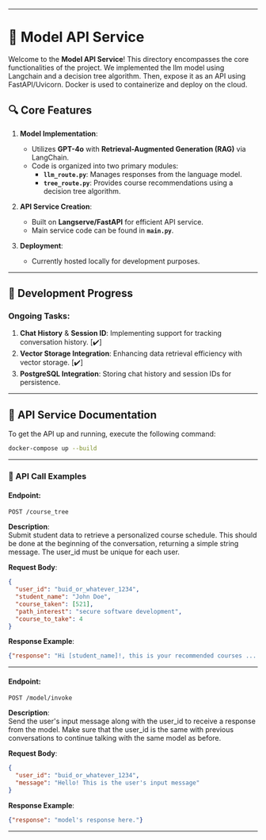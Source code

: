 
---

# 🌟 Model API Service

Welcome to the **Model API Service**! This directory encompasses the core functionalities of the project. We implemented the llm model using Langchain and a decision tree algorithm. Then, expose it as an API using FastAPI/Uvicorn. Docker is used to containerize and deploy on the cloud.

## 🔍 Core Features

1. **Model Implementation**:  
   - Utilizes **GPT-4o** with **Retrieval-Augmented Generation (RAG)** via LangChain.  
   - Code is organized into two primary modules: 
     - **`llm_route.py`**: Manages responses from the language model.
     - **`tree_route.py`**: Provides course recommendations using a decision tree algorithm.

2. **API Service Creation**:  
   - Built on **Langserve/FastAPI** for efficient API service.  
   - Main service code can be found in **`main.py`**.

3. **Deployment**:  
   - Currently hosted locally for development purposes.

---

## 🚧 Development Progress

### Ongoing Tasks:

1. **Chat History** & **Session ID**: Implementing support for tracking conversation history. [✔️]
2. **Vector Storage Integration**: Enhancing data retrieval efficiency with vector storage. [✔️]
3. **PostgreSQL Integration**: Storing chat history and session IDs for persistence.

---

## 📖 API Service Documentation

To get the API up and running, execute the following command:

```bash
docker-compose up --build
```

---

### 🚀 API Call Examples

#### **Endpoint**:  
```http
POST /course_tree
```

**Description**:  
Submit student data to retrieve a personalized course schedule. This should be done at the beginning of the conversation, returning a simple string message. The user_id must be unique for each user.

**Request Body**:
```json
{
  "user_id": "buid_or_whatever_1234",
  "student_name": "John Doe",
  "course_taken": [521],
  "path_interest": "secure software development",
  "course_to_take": 4
}
```

**Response Example**:
```json
{"response": "Hi [student_name]!, this is your recommended courses ... feel free to ask more!"}
```

---

#### **Endpoint**:  
```http
POST /model/invoke
```

**Description**:  
Send the user's input message along with the user_id to receive a response from the model.
Make sure that the user_id is the same with previous conversations to continue talking with the same model as before.

**Request Body**:
```json
{
  "user_id": "buid_or_whatever_1234",
  "message": "Hello! This is the user's input message"
}
```

**Response Example**:
```json
{"response": "model's response here."}
```

---